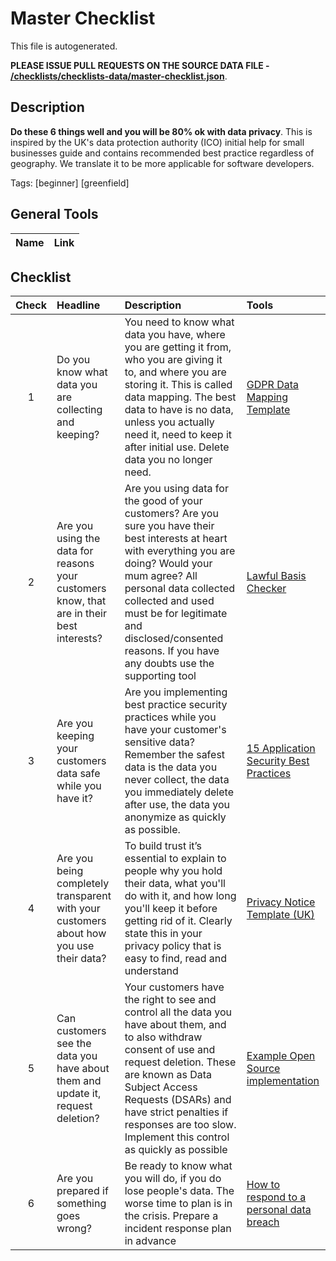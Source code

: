 # Master Checklist

This file is autogenerated.

**PLEASE ISSUE PULL REQUESTS ON THE SOURCE DATA FILE - [/checklists/checklists-data/master-checklist.json](/checklists/checklists-data/master-checklist.json)**.

## Description
**Do these 6 things well and you will be 80% ok with data privacy**. This is inspired by the UK&#39;s data protection authority (ICO) initial help for small businesses guide and contains recommended best practice regardless of geography. We translate it to be more applicable for software developers.

Tags: [beginner] [greenfield] 

## General Tools

| Name | Link | 
| :--- | :--------- |

## Checklist

| Check | Headline | Description | Tools |
| :---:|:--- | :--------- | :--------| 
| 1| Do you know what data you are collecting and keeping? | You need to know what data you have, where you are getting it from, who you are giving it to, and where you  are storing it.  This is called data mapping.  The best data to have is no data, unless you actually need it, need to keep it after initial use. Delete data you no longer need. | [GDPR Data Mapping Template](https://medium.com/@Ideea/gdpr-data-map-template-31da34ca39d0) |
| 2| Are you using the data for reasons your customers know, that are in their best interests? | Are you using data for the good of your customers? Are you sure you have their best interests at heart with everything you are doing? Would your mum agree? All personal data collected collected and used must be for legitimate and disclosed&#x2F;consented reasons. If you have any doubts use the supporting tool | [Lawful Basis Checker](https://ico.org.uk/for-organisations/gdpr-resources/lawful-basis-interactive-guidance-tool/) |
| 3| Are you keeping your customers data safe while you have it? | Are you implementing best practice security practices while you have your customer&#39;s sensitive data?  Remember the safest data is the data you never collect, the data you immediately delete after use, the data you anonymize as quickly as possible. | [15 Application Security Best Practices](https://snyk.io/learn/application-security-best-practices/) |
| 4| Are you being completely transparent with your customers about how you use their data? | To build trust it’s essential to explain to people why you hold their data, what you&#39;ll do with it, and how long you&#39;ll keep it before getting rid of it. Clearly state this in your privacy policy that is easy to find, read and understand | [Privacy Notice Template (UK)](https://ico.org.uk/for-organisations/make-your-own-privacy-notice/) |
| 5| Can customers see the data you have about them and update it, request deletion? | Your customers have the right to see and control all the data you have about them, and to also withdraw consent of use and request deletion. These are known as Data Subject Access Requests (DSARs) and have strict penalties if responses are too slow. Implement this control as quickly as possible | [Example Open Source implementation](https://databunker.org/) |
| 6| Are you prepared if something goes wrong? | Be ready to know what you will do, if you do lose people&#39;s data.  The worse time to plan is in the crisis.  Prepare a incident response plan in advance | [How to respond to a personal data breach](https://ico.org.uk/for-organisations/sme-web-hub/72-hours-how-to-respond-to-a-personal-data-breach/) |


